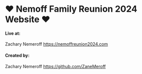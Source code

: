 # ❤️ Nemoff Family Reunion 2024 Website ❤️

#### Live at:
Zachary Nemeroff https://nemoffreunion2024.com

#### Created by:
Zachary Nemeroff https://github.com/ZaneMeroff

